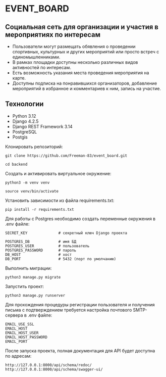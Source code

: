 # EVENT_BOARD

## Социальная сеть для организации и участия в мероприятиях по интересам

- Пользователи могут размещать обявления о проведении спортивных, культурных и других мероприятий или просто встреч с единомышленниками.
- В рамках площадки доступны несколько различных видов активностей по интересам.
- Есть возможность указания места проведения мероприятия на карте.
- Доступны подписка на понравившихся организаторов, добавление мероприятий в избранное и комментариев к ним, запись на участие.


## Технологии
- Python 3.12
- Django 4.2.5
- Django REST Framework 3.14
- PostgreSQL
- Postgis

Клонировать репозиторий:
```
git clone https://github.com/Freeman-83/event_board.git
```
```
cd backend
```

Создать и активировать виртуальное окружение:
```
python3 -m venv venv
```
```
source venv/bin/activate
```

Установить зависимости из файла requirements.txt:
```
pip install -r requirements.txt
```
Для работы с Postgres необходимо создать переменные окружения в .env файле:
```
SECRET_KEY              # секретный ключ Django проекта

POSTGRES_DB             # имя БД
POSTGRES_USER           # пользователь
POSTGRES_PASSWORD       # пароль
DB_HOST                 # хост
DB_PORT                 # 5432 (порт по умолчанию)
```

Выполнить миграции:
```
python3 manage.py migrate
```

Запустить проект:
```
python3 manage.py runserver
```

Для прохождения процедуры регистрации пользователя и получения письма с подтверждением требуется настройка почтового SMTP-сервера в .env файле:
```
EMAIL_USE_SSL
EMAIL_HOST
EMAIL_HOST_USER
EMAIL_HOST_PASSWORD
EMAIL_PORT
```

После запуска проекта, полная документация для API будет доступна по адресам:
```
http://127.0.0.1:8000/api/schema/redoc/
http://127.0.0.1:8000/api/schema/swagger-ui/
```
